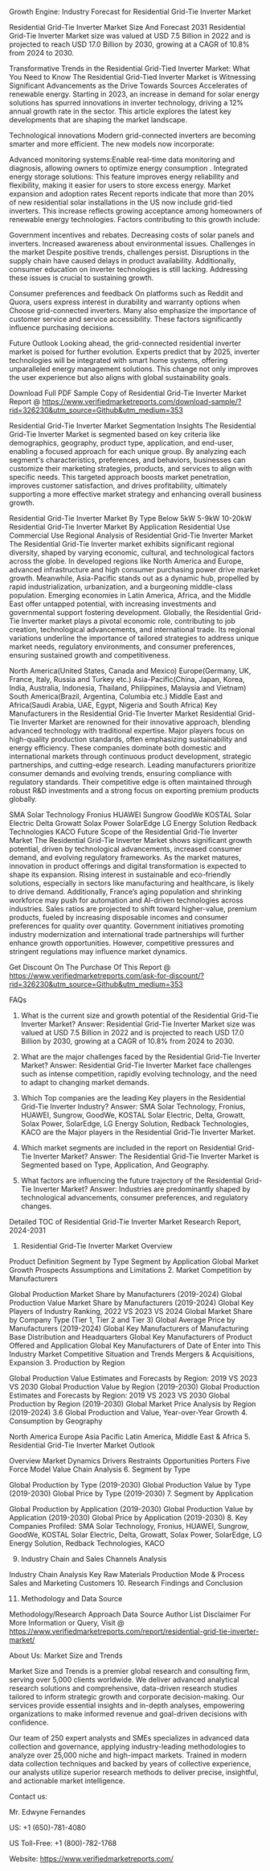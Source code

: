 Growth Engine: Industry Forecast for Residential Grid-Tie Inverter Market


Residential Grid-Tie Inverter Market Size And Forecast 2031
Residential Grid-Tie Inverter Market size was valued at USD 7.5 Billion in 2022 and is projected to reach USD 17.0 Billion by 2030, growing at a CAGR of 10.8% from 2024 to 2030.

Transformative Trends in the Residential Grid-Tied Inverter Market: What You Need to Know
The Residential Grid-Tied Inverter Market is Witnessing Significant Advancements as the Drive Towards Sources Accelerates of renewable energy. Starting in 2023, an increase in demand for solar energy solutions has spurred innovations in inverter technology, driving a 12% annual growth rate in the sector. This article explores the latest key developments that are shaping the market landscape.

Technological innovations
Modern grid-connected inverters are becoming smarter and more efficient. The new models now incorporate:

Advanced monitoring systems:Enable real-time data monitoring and diagnosis, allowing owners to optimize energy consumption .
Integrated energy storage solutions: This feature improves energy reliability and flexibility, making it easier for users to store excess energy.
Market expansion and adoption rates
Recent reports indicate that more than 20% of new residential solar installations in the US now include grid-tied inverters. This increase reflects growing acceptance among homeowners of renewable energy technologies. Factors contributing to this growth include:

Government incentives and rebates.
Decreasing costs of solar panels and inverters.
Increased awareness about environmental issues.
Challenges in the market
Despite positive trends, challenges persist. Disruptions in the supply chain have caused delays in product availability. Additionally, consumer education on inverter technologies is still lacking. Addressing these issues is crucial to sustaining growth.

Consumer preferences and feedback
On platforms such as Reddit and Quora, users express interest in durability and warranty options when Choose grid-connected inverters. Many also emphasize the importance of customer service and service accessibility. These factors significantly influence purchasing decisions.

Future Outlook
Looking ahead, the grid-connected residential inverter market is poised for further evolution. Experts predict that by 2025, inverter technologies will be integrated with smart home systems, offering unparalleled energy management solutions. This change not only improves the user experience but also aligns with global sustainability goals.

Download Full PDF Sample Copy of Residential Grid-Tie Inverter Market Report @ https://www.verifiedmarketreports.com/download-sample/?rid=326230&utm_source=Github&utm_medium=353

Residential Grid-Tie Inverter Market Segmentation Insights
The Residential Grid-Tie Inverter Market is segmented based on key criteria like demographics, geography, product type, application, and end-user, enabling a focused approach for each unique group. By analyzing each segment's characteristics, preferences, and behaviors, businesses can customize their marketing strategies, products, and services to align with specific needs. This targeted approach boosts market penetration, improves customer satisfaction, and drives profitability, ultimately supporting a more effective market strategy and enhancing overall business growth.

Residential Grid-Tie Inverter Market By Type
Below 5kW
5-9kW
10-20kW
Residential Grid-Tie Inverter Market By Application
Residential Use
Commercial Use
Regional Analysis of Residential Grid-Tie Inverter Market
The Residential Grid-Tie Inverter market exhibits significant regional diversity, shaped by varying economic, cultural, and technological factors across the globe. In developed regions like North America and Europe, advanced infrastructure and high consumer purchasing power drive market growth. Meanwhile, Asia-Pacific stands out as a dynamic hub, propelled by rapid industrialization, urbanization, and a burgeoning middle-class population. Emerging economies in Latin America, Africa, and the Middle East offer untapped potential, with increasing investments and governmental support fostering development. Globally, the Residential Grid-Tie Inverter market plays a pivotal economic role, contributing to job creation, technological advancements, and international trade. Its regional variations underline the importance of tailored strategies to address unique market needs, regulatory environments, and consumer preferences, ensuring sustained growth and competitiveness.

North America(United States, Canada and Mexico)
Europe(Germany, UK, France, Italy, Russia and Turkey etc.)
Asia-Pacific(China, Japan, Korea, India, Australia, Indonesia, Thailand, Philippines, Malaysia and Vietnam)
South America(Brazil, Argentina, Columbia etc.)
Middle East and Africa(Saudi Arabia, UAE, Egypt, Nigeria and South Africa)
Key Manufacturers in the Residential Grid-Tie Inverter Market
Residential Grid-Tie Inverter Market are renowned for their innovative approach, blending advanced technology with traditional expertise. Major players focus on high-quality production standards, often emphasizing sustainability and energy efficiency. These companies dominate both domestic and international markets through continuous product development, strategic partnerships, and cutting-edge research. Leading manufacturers prioritize consumer demands and evolving trends, ensuring compliance with regulatory standards. Their competitive edge is often maintained through robust R&D investments and a strong focus on exporting premium products globally.

SMA Solar Technology
Fronius
HUAWEI
Sungrow
GoodWe
KOSTAL Solar Electric
Delta
Growatt
Solax Power
SolarEdge
LG Energy Solution
Redback Technologies
KACO
Future Scope of the Residential Grid-Tie Inverter Market
The Residential Grid-Tie Inverter Market shows significant growth potential, driven by technological advancements, increased consumer demand, and evolving regulatory frameworks. As the market matures, innovation in product offerings and digital transformation is expected to shape its expansion. Rising interest in sustainable and eco-friendly solutions, especially in sectors like manufacturing and healthcare, is likely to drive demand. Additionally, France’s aging population and shrinking workforce may push for automation and AI-driven technologies across industries. Sales ratios are projected to shift toward higher-value, premium products, fueled by increasing disposable incomes and consumer preferences for quality over quantity. Government initiatives promoting industry modernization and international trade partnerships will further enhance growth opportunities. However, competitive pressures and stringent regulations may influence market dynamics.

Get Discount On The Purchase Of This Report @ https://www.verifiedmarketreports.com/ask-for-discount/?rid=326230&utm_source=Github&utm_medium=353

FAQs
1. What is the current size and growth potential of the Residential Grid-Tie Inverter Market?
Answer: Residential Grid-Tie Inverter Market size was valued at USD 7.5 Billion in 2022 and is projected to reach USD 17.0 Billion by 2030, growing at a CAGR of 10.8% from 2024 to 2030.

2. What are the major challenges faced by the Residential Grid-Tie Inverter Market?
Answer: Residential Grid-Tie Inverter Market face challenges such as intense competition, rapidly evolving technology, and the need to adapt to changing market demands.

3. Which Top companies are the leading Key players in the Residential Grid-Tie Inverter Industry?
Answer: SMA Solar Technology, Fronius, HUAWEI, Sungrow, GoodWe, KOSTAL Solar Electric, Delta, Growatt, Solax Power, SolarEdge, LG Energy Solution, Redback Technologies, KACO are the Major players in the Residential Grid-Tie Inverter Market.

4. Which market segments are included in the report on Residential Grid-Tie Inverter Market?
Answer: The Residential Grid-Tie Inverter Market is Segmented based on Type, Application, And Geography.

5. What factors are influencing the future trajectory of the Residential Grid-Tie Inverter Market?
Answer: Industries are predominantly shaped by technological advancements, consumer preferences, and regulatory changes.

Detailed TOC of Residential Grid-Tie Inverter Market Research Report, 2024-2031
1. Residential Grid-Tie Inverter Market Overview

Product Definition
Segment by Type
Segment by Application
Global Market Growth Prospects
Assumptions and Limitations
2. Market Competition by Manufacturers

Global Production Market Share by Manufacturers (2019-2024)
Global Production Value Market Share by Manufacturers (2019-2024)
Global Key Players of Industry Ranking, 2022 VS 2023 VS 2024
Global Market Share by Company Type (Tier 1, Tier 2 and Tier 3)
Global Average Price by Manufacturers (2019-2024)
Global Key Manufacturers of Manufacturing Base Distribution and Headquarters
Global Key Manufacturers of Product Offered and Application
Global Key Manufacturers of Date of Enter into This Industry
Market Competitive Situation and Trends
Mergers & Acquisitions, Expansion
3. Production by Region

Global Production Value Estimates and Forecasts by Region: 2019 VS 2023 VS 2030
Global Production Value by Region (2019-2030)
Global Production Estimates and Forecasts by Region: 2019 VS 2023 VS 2030
Global Production by Region (2019-2030)
Global Market Price Analysis by Region (2019-2024) 3.6 Global Production and Value, Year-over-Year Growth
4. Consumption by Geography

North America
Europe
Asia Pacific
Latin America, Middle East & Africa
5. Residential Grid-Tie Inverter Market Outlook

Overview
Market Dynamics
Drivers
Restraints
Opportunities
Porters Five Force Model
Value Chain Analysis 
6. Segment by Type

Global Production by Type (2019-2030)
Global Production Value by Type (2019-2030)
Global Price by Type (2019-2030)
7. Segment by Application

Global Production by Application (2019-2030)
Global Production Value by Application (2019-2030)
Global Price by Application (2019-2030)
8. Key Companies Profiled: SMA Solar Technology, Fronius, HUAWEI, Sungrow, GoodWe, KOSTAL Solar Electric, Delta, Growatt, Solax Power, SolarEdge, LG Energy Solution, Redback Technologies, KACO

9. Industry Chain and Sales Channels Analysis

Industry Chain Analysis
Key Raw Materials
Production Mode & Process
Sales and Marketing
Customers
10. Research Findings and Conclusion

11. Methodology and Data Source

Methodology/Research Approach
Data Source
Author List
Disclaimer
For More Information or Query, Visit @ https://www.verifiedmarketreports.com/report/residential-grid-tie-inverter-market/

About Us: Market Size and Trends

Market Size and Trends is a premier global research and consulting firm, serving over 5,000 clients worldwide. We deliver advanced analytical research solutions and comprehensive, data-driven research studies tailored to inform strategic growth and corporate decision-making. Our services provide essential insights and in-depth analyses, empowering organizations to make informed revenue and goal-driven decisions with confidence.

Our team of 250 expert analysts and SMEs specializes in advanced data collection and governance, applying industry-leading methodologies to analyze over 25,000 niche and high-impact markets. Trained in modern data collection techniques and backed by years of collective experience, our analysts utilize superior research methods to deliver precise, insightful, and actionable market intelligence.

Contact us:

Mr. Edwyne Fernandes

US: +1 (650)-781-4080

US Toll-Free: +1 (800)-782-1768

Website: https://www.verifiedmarketreports.com/
